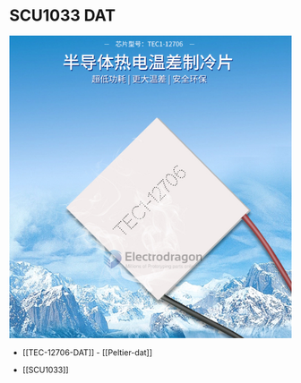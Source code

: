 

# SCU1033 DAT


![](2023-11-06-13-01-55.png)



- [[TEC-12706-DAT]] - [[Peltier-dat]]

- [[SCU1033]]

